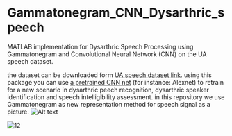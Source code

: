 # Gammatonegram_CNN_Dysarthric_speech
MATLAB implementation for Dysarthric Speech Processing using Gammatonegram and Convolutional Neural Network (CNN) on the UA speech dataset.

the dataset can be downloaded form [UA speech dataset link](http://www.isle.illinois.edu/sst/data/UASpeech/).
using this package you can use [a pretrained CNN net](https://www.mathworks.com/help/deeplearning/ug/pretrained-convolutional-neural-networks.html) (for instance: Alexnet) to retrain for a new scenario in dysarthric peech recognition, dysarthric speaker identification and speech intelligibility assessment. 
in this repository we use Gammatonegram as new representation method for speech signal as a picture.
<img
  src="C:\Users\fanni\Desktop\New folder\12.jpg"
  alt="Alt text"
  title="Optional title"
  style="display: inline-block; margin: 0 auto; max-width: 300px">
  
![12](https://user-images.githubusercontent.com/93467718/182779884-1f2cdd8d-885b-4f23-a1dc-a1971fa5beab.JPG)
